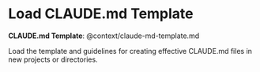 # Load CLAUDE.md Template

**CLAUDE.md Template**: @context/claude-md-template.md

Load the template and guidelines for creating effective CLAUDE.md files in new projects or directories.